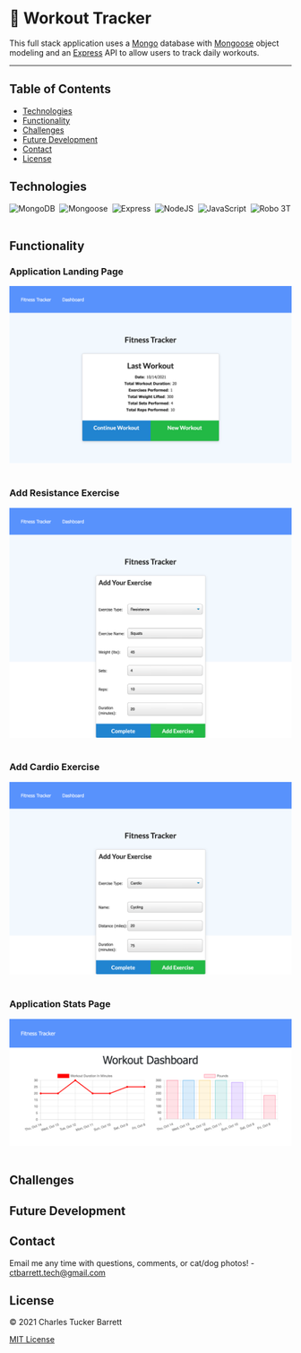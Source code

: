# 💪 Workout Tracker

This full stack application uses a [Mongo](https://www.mongodb.com/) database with [Mongoose](https://mongoosejs.com/) object modeling and an [Express](https://expressjs.com/) API to allow users to track daily workouts.

<!-- [See the deployed application here](TODO: Add link to the deployed application after deployment) -->

---

## Table of Contents
* [Technologies](#technologies)
* [Functionality](#functionality)
* [Challenges](#challenges)
* [Future Development](#future-development)
* [Contact](#contact)
* [License](#license)


## Technologies

![MongoDB](https://img.shields.io/badge/MongoDB-4EA94B?style=for-the-badge&logo=mongodb&logoColor=white)&nbsp;
![Mongoose](https://img.shields.io/badge/mongoose-800E00?style=for-the-badge&logo=mongoose&logoColor=white)&nbsp;
![Express](https://img.shields.io/badge/Express.js-000000?style=for-the-badge&logo=express&logoColor=white)&nbsp;
![NodeJS](https://img.shields.io/badge/node.js-6DA55F?style=for-the-badge&logo=node.js&logoColor=white)&nbsp;
![JavaScript](https://img.shields.io/badge/javascript-%23323330.svg?style=for-the-badge&logo=javascript&logoColor=%23F7DF1E)&nbsp;
![Robo 3T](https://img.shields.io/badge/Robo%203T-4DAE51?style=for-the-badge&logo=robo3T&logoColor=white)&nbsp;


## Functionality

<!-- TODO: Add screenshots/GIFs to show app functionality -->
### Application Landing Page

<img src="./assets/images/landing-page.png" alt="App landing page" width="600px"><br></br>

### Add Resistance Exercise

<img src="./assets/images/add-resistance.png" alt="Add resistance exercise" width="600px"><br></br>

### Add Cardio Exercise

<img src="./assets/images/add-cardio.png" alt="Add cardio exercise" width="600px"><br></br>


### Application Stats Page

<img src="./assets/images/stats-page.png" alt="App stats page" width="600px"><br></br>


## Challenges

<!-- TODO: Log challenges as they arise -->


## Future Development

<!-- TODO: Add ideas for future development as they arise -->


## Contact
Email me any time with questions, comments, or cat/dog photos! - ctbarrett.tech@gmail.com


## License
&copy; 2021 Charles Tucker Barrett

[MIT License](https://opensource.org/licenses/MIT)